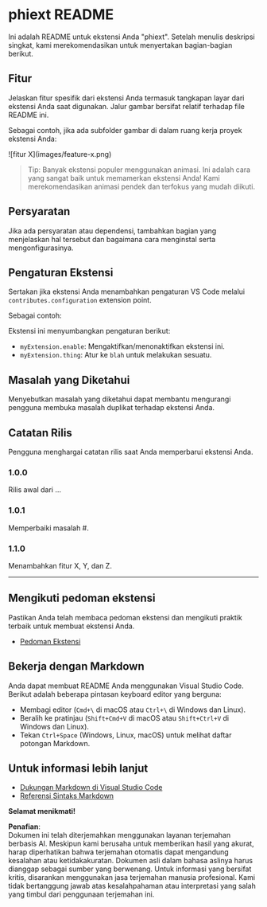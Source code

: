 # phiext README

Ini adalah README untuk ekstensi Anda "phiext". Setelah menulis deskripsi singkat, kami merekomendasikan untuk menyertakan bagian-bagian berikut.

## Fitur

Jelaskan fitur spesifik dari ekstensi Anda termasuk tangkapan layar dari ekstensi Anda saat digunakan. Jalur gambar bersifat relatif terhadap file README ini.

Sebagai contoh, jika ada subfolder gambar di dalam ruang kerja proyek ekstensi Anda:

\!\[fitur X\]\(images/feature-x.png\)

> Tip: Banyak ekstensi populer menggunakan animasi. Ini adalah cara yang sangat baik untuk memamerkan ekstensi Anda! Kami merekomendasikan animasi pendek dan terfokus yang mudah diikuti.

## Persyaratan

Jika ada persyaratan atau dependensi, tambahkan bagian yang menjelaskan hal tersebut dan bagaimana cara menginstal serta mengonfigurasinya.

## Pengaturan Ekstensi

Sertakan jika ekstensi Anda menambahkan pengaturan VS Code melalui `contributes.configuration` extension point.

Sebagai contoh:

Ekstensi ini menyumbangkan pengaturan berikut:

* `myExtension.enable`: Mengaktifkan/menonaktifkan ekstensi ini.
* `myExtension.thing`: Atur ke `blah` untuk melakukan sesuatu.

## Masalah yang Diketahui

Menyebutkan masalah yang diketahui dapat membantu mengurangi pengguna membuka masalah duplikat terhadap ekstensi Anda.

## Catatan Rilis

Pengguna menghargai catatan rilis saat Anda memperbarui ekstensi Anda.

### 1.0.0

Rilis awal dari ...

### 1.0.1

Memperbaiki masalah #.

### 1.1.0

Menambahkan fitur X, Y, dan Z.

---

## Mengikuti pedoman ekstensi

Pastikan Anda telah membaca pedoman ekstensi dan mengikuti praktik terbaik untuk membuat ekstensi Anda.

* [Pedoman Ekstensi](https://code.visualstudio.com/api/references/extension-guidelines)

## Bekerja dengan Markdown

Anda dapat membuat README Anda menggunakan Visual Studio Code. Berikut adalah beberapa pintasan keyboard editor yang berguna:

* Membagi editor (`Cmd+\` di macOS atau `Ctrl+\` di Windows dan Linux).
* Beralih ke pratinjau (`Shift+Cmd+V` di macOS atau `Shift+Ctrl+V` di Windows dan Linux).
* Tekan `Ctrl+Space` (Windows, Linux, macOS) untuk melihat daftar potongan Markdown.

## Untuk informasi lebih lanjut

* [Dukungan Markdown di Visual Studio Code](http://code.visualstudio.com/docs/languages/markdown)
* [Referensi Sintaks Markdown](https://help.github.com/articles/markdown-basics/)

**Selamat menikmati!**

**Penafian**:  
Dokumen ini telah diterjemahkan menggunakan layanan terjemahan berbasis AI. Meskipun kami berusaha untuk memberikan hasil yang akurat, harap diperhatikan bahwa terjemahan otomatis dapat mengandung kesalahan atau ketidakakuratan. Dokumen asli dalam bahasa aslinya harus dianggap sebagai sumber yang berwenang. Untuk informasi yang bersifat kritis, disarankan menggunakan jasa terjemahan manusia profesional. Kami tidak bertanggung jawab atas kesalahpahaman atau interpretasi yang salah yang timbul dari penggunaan terjemahan ini.